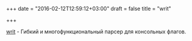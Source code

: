 +++
date = "2016-02-12T12:59:12+03:00"
draft = false
title = "writ"

+++

<p><a href="https://github.com/bobziuchkovski/writ">writ</a>&nbsp;- Гибкий и многофункциональный парсер для консольных флагов.</p>

